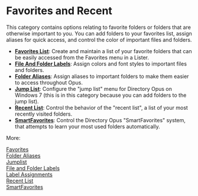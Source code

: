 # Favorites and Recent

This category contains options relating to favorite folders or folders that are otherwise important to you. You can add folders to your favorites list, assign aliases for quick access, and control the color of important files and folders.

- **[Favorites List](/Manual/preferences/preferences_categories/favorites_and_recent/favorites.md)**: Create and maintain a list of your favorite folders that can be easily accessed from the Favorites menu in a Lister.
- **[File And Folder Labels](/Manual/basic_concepts/folder_options/folder_options_dialog/labels.md)**: Assign colors and font styles to important files and folders.
- **[Folder Aliases](/Manual/preferences/preferences_categories/favorites_and_recent/folder_aliases.md)**: Assign aliases to important folders to make them easier to access throughout Opus.
- **[Jump List](/Manual/preferences/preferences_categories/favorites_and_recent/jumplist.md)**: Configure the "jump list" menu for Directory Opus on Windows 7 (this is in this category because you can add folders to the jump list).
- **[Recent List](/Manual/preferences/preferences_categories/favorites_and_recent/recent_list.md)**: Control the behavior of the "recent list", a list of your most recently visited folders.
- **[SmartFavorites](/Manual/preferences/preferences_categories/favorites_and_recent/smartfavorites.md)**: Control the Directory Opus "SmartFavorites" system, that attempts to learn your most used folders automatically.

More:

[Favorites](/Manual/preferences/preferences_categories/favorites_and_recent/favorites.md)  
[Folder Aliases](/Manual/preferences/preferences_categories/favorites_and_recent/folder_aliases.md)  
[Jumplist](/Manual/preferences/preferences_categories/favorites_and_recent/jumplist.md)  
[File and Folder Labels](/Manual/preferences/preferences_categories/favorites_and_recent/file_and_folder_labels.md)  
[Label Assignments](/Manual/preferences/preferences_categories/favorites_and_recent/label_assignments.md)  
[Recent List](/Manual/preferences/preferences_categories/favorites_and_recent/recent_list.md)  
[SmartFavorites](/Manual/preferences/preferences_categories/favorites_and_recent/smartfavorites.md)  
